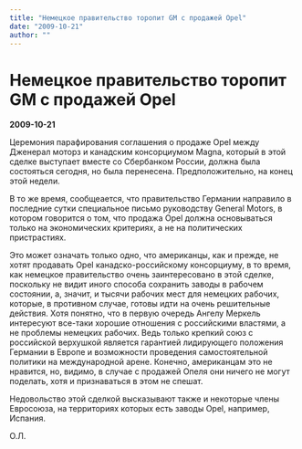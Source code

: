 ```yaml
---
title: "Немецкое правительство торопит GM с продажей Opel"
date: "2009-10-21"
author: ""
---
```


# Немецкое правительство торопит GM с продажей Opel

**2009-10-21** 

Церемония парафирования соглашения о продаже Opel между Дженерал моторз и канадским консорциумом Magna, который в этой сделке выступает вместе со Сбербанком России, должна была состояться сегодня, но была перенесена. Предположительно, на конец этой недели.

В то же время, сообщеается, что правительство Германии направило в последние сутки специальное письмо руководству General Motors, в котором говорится о том, что продажа Opel должна основываться только на экономических критериях, а не на политических пристрастиях.

Это может означать только одно, что американцы, как и прежде, не хотят продавать Opel канадско-российскому консорциуму, в то время, как немецкое правительство очень заинтересовано в этой сделке, поскольку не видит иного способа сохранить заводы в рабочем состоянии, а, значит, и тысячи рабочих мест для немецких рабочих, которые, в противном случае, готовы идти на очень решительные действия. Хотя понятно, что в первую очередь Ангелу Меркель интересуют все-таки хорошие отношения с российскими властями, а не проблемы немецких рабочих. Ведь только крепкий союз с российской верхушкой является гарантией лидирующего положения Германии в Европе и возможности проведения самостоятельной политики на международной арене. Конечно, американцам это не нравится, но, видимо, в случае с продажей Опеля они ничего не могут поделать, хотя и признаваться в этом не спешат.

Недовольство этой сделкой высказывают также и некоторые члены Евросоюза, на территориях которых есть заводы Opel, например, Испания.

О.Л.